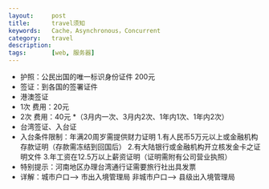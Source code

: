 ```yaml
---
layout:     post
title:      travel须知
keywords:   Cache，Asynchronous，Concurrent
category:   travel 
description: 
tags:		[web, 服务器]
---
```


* 护照：公民出国的唯一标识身份证件 200元 
* 签证：到各国的签署证件
* 港澳签证  
* 1次 费用：20元
* 2次 费用：40元
*（3月内一次、3月内2次、1年内1次、1年内2次）
* 台湾签证、入台证
* 入台条件限制：年满20周岁需提供财力证明
                 1.有人民币5万元以上或金融机构存款证明（存款需冻结到回国后）
                 2.有大陆银行或金融机构开立核发金卡之证明文件
                 3.年工资在12.5万以上薪资证明（证明需附有公司营业执照）
* 特别提示：河南地区办理台湾通行证需要旅行社出具发票
* 详解：城市户口——> 市出入境管理局
      非城市户口——> 县级出入境管理局
